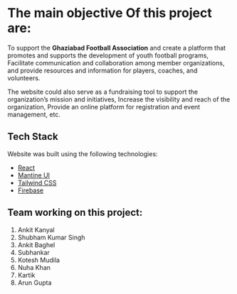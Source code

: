 # The main objective Of this project are: 

To support the <b>Ghaziabad Football Association</b> and create a platform that promotes and supports the development of youth football programs, Facilitate communication and collaboration among member organizations, and provide resources and information for players, coaches, and volunteers.

The website could also serve as a fundraising tool to support the organization’s mission and initiatives, Increase the visibility and reach of the organization, Provide an online platform for registration and event management, etc.


## Tech Stack

Website was built using the following technologies:

- [React](https://reactjs.org/) 
- [Mantine UI](https://ui.mantine.dev/) 
- [Tailwind CSS](https://tailwindcss.com/) 
- [Firebase](https://firebase.google.com/)


## Team working on this project:
1. Ankit Kanyal
2. Shubham Kumar Singh
3. Ankit Baghel
4. Subhankar
5. Kotesh Mudila
6. Nuha Khan
7. Kartik
8. Arun Gupta
